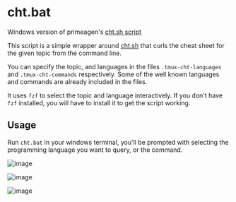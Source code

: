 # cht.bat
Windows version of primeagen's [cht.sh script](https://github.com/ThePrimeagen/.dotfiles/blob/master/bin/.local/scripts/tmux-cht.sh)

This script is a simple wrapper around [cht.sh](https://cht.sh/) that curls the cheat sheet for the given topic from the command line.

You can specify the topic, and languages in the files `.tmux-cht-languages` and `.tmux-cht-commands` respectively. Some of the well known languages and commands are already included in the files.

It uses `fzf` to select the topic and language interactively. If you don't have `fzf` installed, you will have to install it to get the script working.

## Usage

Run `cht.bat` in your windows terminal, you'll be prompted with selecting the programming language you want to query, or the command.

![image](https://github.com/user-attachments/assets/0049e9f8-ead6-4ee4-a7eb-c53654e75b69)

![image](https://github.com/user-attachments/assets/34076541-abc1-43ed-bd7a-bd1282fb5e85)

![image](https://github.com/user-attachments/assets/dbd7a9f7-16ad-4344-b918-3a997853fe90)
